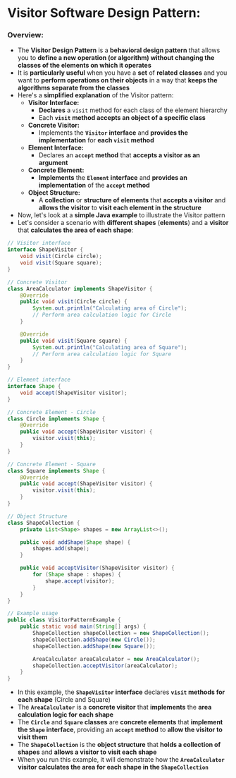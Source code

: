 # Visitor Software Design Pattern:

### Overview:
* The **Visitor Design Pattern** is a **behavioral design pattern** that allows you to **define a new operation (or 
  algorithm) without changing the classes of the elements on which it operates**
* It is **particularly useful** when you have a **set** of **related classes** and you want to **perform operations on 
  their objects** in a way that **keeps the algorithms separate from the classes**
* Here's a **simplified explanation** of the Visitor pattern:
  * **Visitor Interface:**
    * **Declares** a `visit` method for each class of the element hierarchy
    * Each **`visit` method accepts an object of a specific class**
  * **Concrete Visitor:**
    * Implements the **`Visitor` interface** and **provides the implementation** for **each `visit` method**
  * **Element Interface:**
    * Declares an **`accept` method** that **accepts a visitor as an argument**
  * **Concrete Element:**
    * **Implements** the **`Element` interface** and **provides an implementation** of the **`accept` method**
  * **Object Structure:**
    * A **collection** or **structure of elements** that **accepts a visitor** and **allows the visitor** to **visit 
      each element in the structure**
* Now, let's look at a **simple Java example** to illustrate the Visitor pattern
* Let's consider a scenario with **different shapes** (**elements**) and a **visitor** that **calculates the area of 
  each shape**:
```java
// Visitor interface
interface ShapeVisitor {
    void visit(Circle circle);
    void visit(Square square);
}

// Concrete Visitor
class AreaCalculator implements ShapeVisitor {
    @Override
    public void visit(Circle circle) {
        System.out.println("Calculating area of Circle");
        // Perform area calculation logic for Circle
    }

    @Override
    public void visit(Square square) {
        System.out.println("Calculating area of Square");
        // Perform area calculation logic for Square
    }
}

// Element interface
interface Shape {
    void accept(ShapeVisitor visitor);
}

// Concrete Element - Circle
class Circle implements Shape {
    @Override
    public void accept(ShapeVisitor visitor) {
        visitor.visit(this);
    }
}

// Concrete Element - Square
class Square implements Shape {
    @Override
    public void accept(ShapeVisitor visitor) {
        visitor.visit(this);
    }
}

// Object Structure
class ShapeCollection {
    private List<Shape> shapes = new ArrayList<>();

    public void addShape(Shape shape) {
        shapes.add(shape);
    }

    public void acceptVisitor(ShapeVisitor visitor) {
        for (Shape shape : shapes) {
            shape.accept(visitor);
        }
    }
}

// Example usage
public class VisitorPatternExample {
    public static void main(String[] args) {
        ShapeCollection shapeCollection = new ShapeCollection();
        shapeCollection.addShape(new Circle());
        shapeCollection.addShape(new Square());

        AreaCalculator areaCalculator = new AreaCalculator();
        shapeCollection.acceptVisitor(areaCalculator);
    }
}
```
* In this example, the **`ShapeVisitor` interface** declares **`visit` methods for each shape** (Circle and Square)
* The **`AreaCalculator`** is a **concrete visitor** that **implements** the **area calculation logic for each shape**
* The **`Circle`** and **`Square` classes** are **concrete elements** that **implement the `Shape` interface**, 
  providing an **`accept` method** to **allow the visitor to visit them**
* The **`ShapeCollection`** is the **object structure** that **holds a collection of shapes** and **allows a visitor to 
  visit each shape**
* When you run this example, it will demonstrate how the **`AreaCalculator` visitor calculates the area for each shape 
  in the `ShapeCollection`**